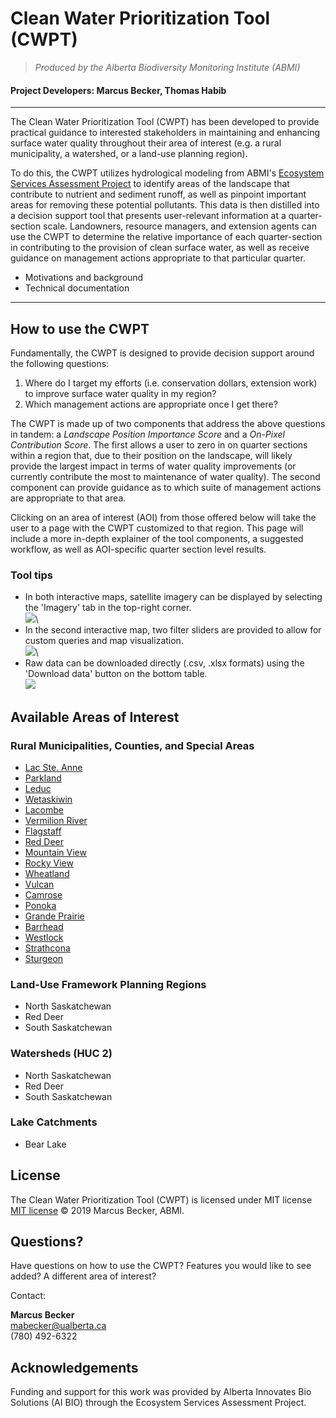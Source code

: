 # Clean Water Prioritization Tool (CWPT) 
> *Produced by the Alberta Biodiversity Monitoring Institute (ABMI)*
#### Project Developers: Marcus Becker, Thomas Habib

---

The Clean Water Prioritization Tool (CWPT) has been developed to provide practical guidance to interested stakeholders in maintaining and enhancing surface water quality throughout their area of interest (e.g. a rural municipality, a watershed, or a land-use planning region). 

To do this, the CWPT utilizes hydrological modeling from ABMI's [Ecosystem Services Assessment Project](https://ecosystemservices.abmi.ca/) to identify areas of the landscape that contribute to nutrient and sediment runoff, as well as pinpoint important areas for removing these potential pollutants. This data is then distilled into a decision support tool that presents user-relevant information at a quarter-section scale. Landowners, resource managers, and extension agents can use the CWPT to determine the relative importance of each quarter-section in contributing to the provision of clean surface water, as well as receive guidance on management actions appropriate to that particular quarter.  

* Motivations and background
* Technical documentation

---

## How to use the CWPT

Fundamentally, the CWPT is designed to provide decision support around the following questions:

1. Where do I target my efforts (i.e. conservation dollars, extension work) to improve surface water quality in my region?
2. Which management actions are appropriate once I get there?

The CWPT is made up of two components that address the above questions in tandem: a *Landscape Position Importance Score* and a *On-Pixel Contribution Score*. The first allows a user to zero in on quarter sections within a region that, due to their position on the landscape, will likely provide the largest impact in terms of water quality improvements (or currently contribute the most to maintenance of water quality). The second component can provide guidance as to which suite of management actions are appropriate to that area. 

Clicking on an area of interest (AOI) from those offered below will take the user to a page with the CWPT customized to that region. This page will include a more in-depth explainer of the tool components, a suggested workflow, as well as AOI-specific quarter section level results.

### Tool tips

+ In both interactive maps, satellite imagery can be displayed by selecting the 'Imagery' tab in the top-right corner.\
![](../master/Screenshots/imagery.PNG)\
+ In the second interactive map, two filter sliders are provided to allow for custom queries and map visualization.\
![](../master/Screenshots/filter.PNG)\
+ Raw data can be downloaded directly (.csv, .xlsx formats) using the 'Download data' button on the bottom table.\
![](../master/Screenshots/download.PNG)

## Available Areas of Interest

### Rural Municipalities, Counties, and Special Areas

+ [Lac Ste. Anne](https://mabecker89.github.io/ABMI-CWPT/LacSteAnneCounty_cwpt)
+ [Parkland](https://mabecker89.github.io/ABMI-CWPT/ParklandCounty_cwpt)
+ [Leduc](https://mabecker89.github.io/ABMI-CWPT/LeducCounty_cwpt)
+ [Wetaskiwin](https://mabecker89.github.io/ABMI-CWPT/CountyofWetaskiwinNo10_cwpt)
+ [Lacombe](https://mabecker89.github.io/ABMI-CWPT/LacombeCounty_cwpt)
+ [Vermilion River](https://mabecker89.github.io/ABMI-CWPT/CountyofVermilionRiver_cwpt)
+ [Flagstaff](https://mabecker89.github.io/ABMI-CWPT/FlagstaffCounty_cwpt)
+ [Red Deer](https://mabecker89.github.io/ABMI-CWPT/RedDeerCounty_cwpt)
+ [Mountain View](https://mabecker89.github.io/ABMI-CWPT/MountainViewCounty_cwpt)
+ [Rocky View](https://mabecker89.github.io/ABMI-CWPT/RockyViewCounty_cwpt)
+ [Wheatland](https://mabecker89.github.io/ABMI-CWPT/WheatlandCounty_cwpt)
+ [Vulcan](https://mabecker89.github.io/ABMI-CWPT/VulcanCounty_cwpt)
+ [Camrose](https://mabecker89.github.io/ABMI-CWPT/CamroseCounty_cwpt)
+ [Ponoka](https://mabecker89.github.io/ABMI-CWPT/PonokaCounty_cwpt)
+ [Grande Prairie](https://mabecker89.github.io/ABMI-CWPT/CountyofGrandePrairieNo1_cwpt)
+ [Barrhead](https://mabecker89.github.io/ABMI-CWPT/CountyofBarrheadNo11_cwpt)
+ [Westlock](https://mabecker89.github.io/ABMI-CWPT/WestlockCounty_cwpt)
+ [Strathcona](https://mabecker89.github.io/ABMI-CWPT/StrathconaCounty_cwpt)
+ [Sturgeon](https://mabecker89.github.io/ABMI-CWPT/SturgeonCounty_cwpt)

### Land-Use Framework Planning Regions

+ North Saskatchewan
+ Red Deer
+ South Saskatchewan

### Watersheds (HUC 2)

+ North Saskatchewan
+ Red Deer
+ South Saskatchewan

### Lake Catchments

+ Bear Lake

## License

The Clean Water Prioritization Tool (CWPT) is licensed under MIT license [MIT license](https://github.com/mabecker89/ABMI-CWPT/blob/master/LICENSE.md) &copy; 2019 Marcus Becker, ABMI.

## Questions?

Have questions on how to use the CWPT? Features you would like to see added? A different area of interest?

Contact:

**Marcus Becker**\
mabecker@ualberta.ca\
(780) 492-6322

## Acknowledgements

Funding and support for this work was provided by Alberta Innovates Bio Solutions (AI BIO) through the Ecosystem Services Assessment Project. 








